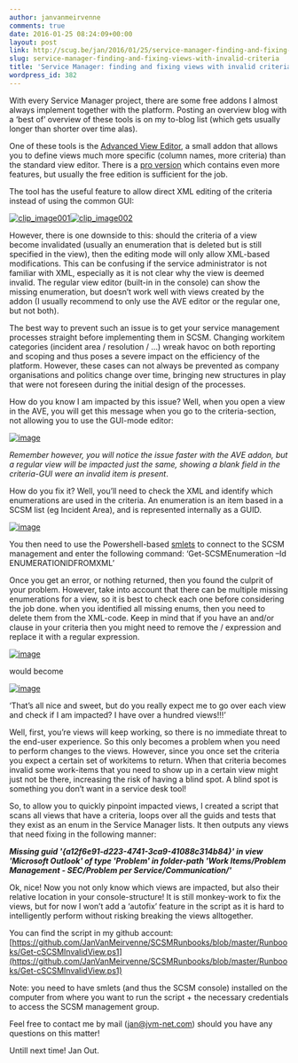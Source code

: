 ```yaml
---
author: janvanmeirvenne
comments: true
date: 2016-01-25 08:24:09+00:00
layout: post
link: http://scug.be/jan/2016/01/25/service-manager-finding-and-fixing-views-with-invalid-criteria/
slug: service-manager-finding-and-fixing-views-with-invalid-criteria
title: 'Service Manager: finding and fixing views with invalid criteria'
wordpress_id: 382
---
```


 

With every Service Manager project, there are some free addons I almost always implement together with the platform. Posting an overview blog with a ‘best of’ overview of these tools is on my to-blog list (which gets usually longer than shorter over time alas).

 

One of these tools is the [Advanced View Editor](https://gallery.technet.microsoft.com/Advanced-View-Editor-20-377353f5), a small addon that allows you to define views much more specific (column names, more criteria) than the standard view editor. There is a [pro version](http://itnetx.ch/products/itnetx-advanced-view-editor-for-scsm/) which contains even more features, but usually the free edition is sufficient for the job.

 

The tool has the useful feature to allow direct XML editing of the criteria instead of using the common GUI:

 

[![clip_image001](http://scug.be/jan/files/2016/01/clip_image001_thumb.png)](http://scug.be/jan/files/2016/01/clip_image001.png)[![clip_image002](http://scug.be/jan/files/2016/01/clip_image002_thumb.png)](http://scug.be/jan/files/2016/01/clip_image002.png)

 

However, there is one downside to this: should the criteria of a view become invalidated (usually an enumeration that is deleted but is still specified in the view), then the editing mode will only allow XML-based modifications. This can be confusing if the service administrator is not familiar with XML, especially as it is not clear why the view is deemed invalid. The regular view editor (built-in in the console) can show the missing enumeration, but doesn’t work well with views created by the addon (I usually recommend to only use the AVE editor or the regular one, but not both).

 

The best way to prevent such an issue is to get your service management processes straight before implementing them in SCSM. Changing workitem categories (incident area / resolution / …) wreak havoc on both reporting and scoping and thus poses a severe impact on the efficiency of the platform. However, these cases can not always be prevented as company organisations and politics change over time, bringing new structures in play that were not foreseen during the initial design of the processes.

 

How do you know I am impacted by this issue? Well, when you open a view in the AVE, you will get this message when you go to the criteria-section, not allowing you to use the GUI-mode editor:

 

[![image](http://scug.be/jan/files/2016/01/image_thumb.png)](http://scug.be/jan/files/2016/01/image.png)

 

_Remember however, you will notice the issue faster with the AVE addon, but a regular view will be impacted just the same, showing a blank field in the criteria-GUI were an invalid item is present_.

 

How do you fix it? Well, you’ll need to check the XML and identify which enumerations are used in the criteria. An enumeration is an item based in a SCSM list (eg Incident Area), and is represented internally as a GUID.

 

 

[![image](http://scug.be/jan/files/2016/01/image_thumb1.png)](http://scug.be/jan/files/2016/01/image1.png)

 

You then need to use the Powershell-based [smlets](http://smlets.codeplex.com/) to connect to the SCSM management and enter the following command: ‘Get-SCSMEnumeration –Id ENUMERATIONIDFROMXML’

 

Once you get an error, or nothing returned, then you found the culprit of your problem. However, take into account that there can be multiple missing enumerations for a view, so it is best to check each one before considering the job done. when you identified all missing enums, then you need to delete them from the XML-code. Keep in mind that if you have an and/or clause in your criteria then you might need to remove the <and>/<or> expression and replace it with a regular expression.

 

[![image](http://scug.be/jan/files/2016/01/image_thumb2.png)](http://scug.be/jan/files/2016/01/image2.png)

 

would become

 

[![image](http://scug.be/jan/files/2016/01/image_thumb3.png)](http://scug.be/jan/files/2016/01/image3.png)

 

‘That’s all nice and sweet, but do you really expect me to go over each view and check if I am impacted? I have over a hundred views!!!’

 

Well, first, you’re views will keep working, so there is no immediate threat to the end-user experience. So this only becomes a problem when you need to perform changes to the views. However, since you once set the criteria you expect a certain set of workitems to return. When that criteria becomes invalid some work-items that you need to show up in a certain view might just not be there, increasing the risk of having a blind spot. A blind spot is something you don’t want in a service desk tool!

 

So, to allow you to quickly pinpoint impacted views, I created a script that scans all views that have a criteria, loops over all the guids and tests that they exist as an enum in the Service Manager lists. It then outputs any views that need fixing in the following manner:

 

**_Missing guid '{a12f6e91-d223-4741-3ca9-41088c314b84}' in view 'Microsoft Outlook' of type 'Problem' in folder-path 'Work Items/Problem Management - SEC/Problem per Service/Communication/'_**

 

Ok, nice! Now you not only know which views are impacted, but also their relative location in your console-structure! It is still monkey-work to fix the views, but for now I won’t add a ‘autofix’ feature in the script as it is hard to intelligently perform without risking breaking the views alltogether.

 

You can find the script in my github account: [https://github.com/JanVanMeirvenne/SCSMRunbooks/blob/master/Runbooks/Get-cSCSMInvalidView.ps1](https://github.com/JanVanMeirvenne/SCSMRunbooks/blob/master/Runbooks/Get-cSCSMInvalidView.ps1)

 

Note: you need to have smlets (and thus the SCSM console) installed on the computer from where you want to run the script + the necessary credentials to access the SCSM management group.

 

Feel free to contact me by mail ([jan@jvm-net.com](mailto:jan@jvm-net.com)) should you have any questions on this matter!

 

Untill next time! Jan Out. 
